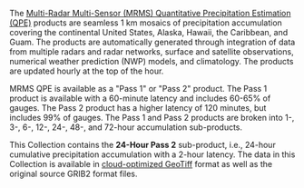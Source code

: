 The [Multi-Radar Multi-Sensor (MRMS) Quantitative Precipitation Estimation (QPE)](https://www.nssl.noaa.gov/projects/mrms/) products are seamless 1 km mosaics of precipitation accumulation covering the continental United States, Alaska, Hawaii, the Caribbean, and Guam. The products are automatically generated through integration of data from multiple radars and radar networks, surface and satellite observations, numerical weather prediction (NWP) models, and climatology. The products are updated hourly at the top of the hour.

MRMS QPE is available as a "Pass 1" or "Pass 2" product. The Pass 1 product is available with a 60-minute latency and includes 60-65% of gauges. The Pass 2 product has a higher latency of 120 minutes, but includes 99% of gauges. The Pass 1 and Pass 2 products are broken into 1-, 3-, 6-, 12-, 24-, 48-, and 72-hour accumulation sub-products.

This Collection contains the **24-Hour Pass 2** sub-product, i.e., 24-hour cumulative precipitation accumulation with a 2-hour latency. The data in this Collection is available in [cloud-optimized GeoTiff](https://www.cogeo.org/) format as well as the original source GRIB2 format files.

